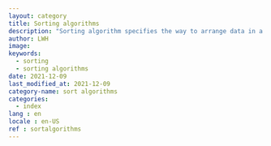 ```yaml
---
layout: category
title: Sorting algorithms
description: "Sorting algorithm specifies the way to arrange data in a particular order"
author: LWH
image: 
keywords: 
  - sorting
  - sorting algorithms
date: 2021-12-09
last_modified_at: 2021-12-09
category-name: sort algorithms  
categories:
  - index
lang : en
locale : en-US
ref : sortalgorithms
---
```

